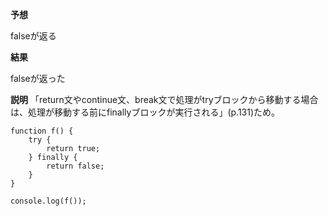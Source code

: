 **予想**

falseが返る

**結果**

falseが返った

**説明**
「return文やcontinue文、break文で処理がtryブロックから移動する場合は、処理が移動する前にfinallyブロックが実行される」(p.131)ため。

```
function f() {
    try {
        return true;
    } finally {
        return false;
    }
}

console.log(f());
```
